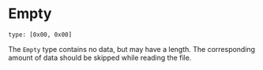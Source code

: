 # Empty

```
type: [0x00, 0x00]
```

The `Empty` type contains no data, but may have a length. The corresponding amount of data should be skipped while reading the file.
